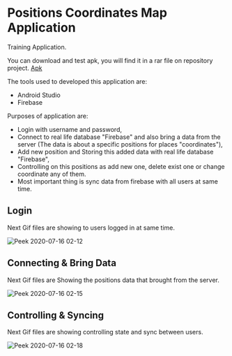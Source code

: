 # Positions Coordinates Map Application

Training Application.

You can download and test apk, you will find it in a rar file on repository project. [Apk](https://github.com/TahaGitHub/Map-Application/blob/master/Map_Application.zip)

The tools used to developed this application are:
* Android Studio
* Firebase


Purposes of application are:
- Login with username and password,
- Connect to real life database "Firebase" and also bring a data from the server (The data is about a specific positions for places "coordinates"),
- Add new position and Storing this added data with real life database "Firebase",
- Controlling on this positions as add new one, delete exist one or change coordinate any of them.
- Most important thing is sync data from firebase with all users at same time.

## Login
Next Gif files are showing to users logged in at same time.

![Peek 2020-07-16 02-12](https://user-images.githubusercontent.com/68125916/87609251-ad574700-c70a-11ea-88df-0ab2461392ee.gif)

## Connecting & Bring Data
Next Gif files are Showing the positions data that brought from the server.

![Peek 2020-07-16 02-15](https://user-images.githubusercontent.com/68125916/87609343-f909f080-c70a-11ea-9528-080256ca02e4.gif)

## Controlling & Syncing
Next Gif files are showing controlling state and sync between users.

![Peek 2020-07-16 02-18](https://user-images.githubusercontent.com/68125916/87609361-06bf7600-c70b-11ea-84ab-20031c69dc12.gif)
